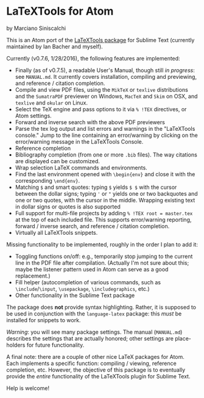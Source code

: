 # LaTeXTools for Atom

by Marciano Siniscalchi

This is an Atom port of the [LaTeXTools package](http://github.com/SublimeText/LaTeXTools) for Sublime Text (currently maintained by Ian Bacher and myself).

Currently (v0.7.6, 1/28/2016), the following features are implemented:

* Finally (as of v0.7.5), a readable User's Manual, though still *in progress*: see `MANUAL.md`. It currently covers installation, compiling and previewing, and reference / citation completion.
* Compile and view PDF files, using the `MikTeX` or `texlive` distributions and the `SumatraPDF` previewer on Windows, `MacTeX` and `Skim` on OSX, and `texlive` and `okular` on Linux.
* Select the TeX engine and pass options to it via `% !TEX` directives, or Atom settings.
* Forward and inverse search with the above PDF previewers
* Parse the tex log output and list errors and warnings in the "LaTeXTools console." Jump to the line containing an error/warning by clicking on the error/warning message in the LaTeXTools Console.
* Reference completion
* Bibliography completion (from one or more `.bib` files). The way citations are displayed can be customized.
* Wrap selection LaTeX commands and environments.
* Find the last environment opened with `\begin{env}` and close it with the corresponding `\end{env}`.
* Matching `$` and smart quotes: typing `$` yields `$ $` with the cursor between the dollar signs; typing `'` or `"` yields one or two backquotes and one or two quotes, with the cursor in the middle. Wrapping existing text in dollar signs or quotes is also supported
* Full support for multi-file projects by adding  `% !TEX root = master.tex` at the top of each included file. This supports error/warning reporting, forward / inverse search, and reference / citation completion.
* Virtually all LaTeXTools snippets.


Missing functionality to be implemented, roughly in the order I plan to add it:

* Toggling functions on/off: e.g., temporarily stop jumping to the current line in the PDF file after compilation. (Actually I'm not sure about this; maybe the listener pattern used in Atom can serve as a good replacement.)
* Fill helper (autocompletion of various commands, such as  `\include`/`\input`, `\usepackage`, `\includegraphics`, etc.)
* Other functionality in the Sublime Text package


The package does **not** provide syntax highlighting. Rather, it is supposed to be used in conjunction with the `language-latex` package: this *must* be installed for snippets to work.

*Warning*: you will see many package settings. The manual (`MANUAL.md`) describes the settings that are actually honored; other settings are place-holders for future functionality.

A final note: there are a couple of other nice LaTeX packages for Atom. Each implements a specific function: compiling / viewing,  reference completion, etc. However, the objective of this package is to eventually provide the *entire* functionality of the LaTeXTools plugin for Sublime Text.

Help is welcome!
